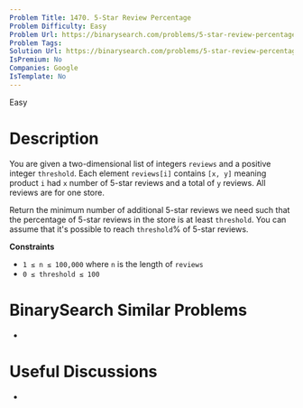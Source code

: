 ```yaml
---
Problem Title: 1470. 5-Star Review Percentage
Problem Difficulty: Easy
Problem Url: https://binarysearch.com/problems/5-star-review-percentage/
Problem Tags: 
Solution Url: https://binarysearch.com/problems/5-star-review-percentage/solutions/
IsPremium: No
Companies: Google
IsTemplate: No
---
```


<span style="color: ;">Easy</span>

# Description

You are given a two-dimensional list of integers `reviews` and a positive integer `threshold`. Each element `reviews[i]` contains `[x, y]` meaning product `i` had `x` number of 5-star reviews and a total of `y` reviews. All reviews are for one store.

Return the minimum number of additional 5-star reviews we need such that the percentage of 5-star reviews in the store is at least `threshold`. You can assume that it's possible to reach `threshold`% of 5-star reviews.

**Constraints**
- `1 ≤ n ≤ 100,000` where `n` is the length of `reviews`
- `0 ≤ threshold ≤ 100`

# BinarySearch Similar Problems

- []()

# Useful Discussions

- []()
